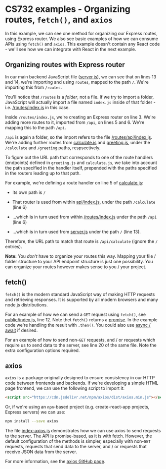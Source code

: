 # CS732 examples - Organizing routes, `fetch()`, and `axios`
In this example, we can see one method for organizing our Express routes, using Express router. We also see basic examples of how we can consume APIs using `fetch()` and `axios`. This example doesn't contain any React code - we'll see how we can integrate with React in the next example.


## Organizing routes with Express router
In our main backend JavaScript file ([server.js](./server.js)), we can see that on lines 13 and 14, we're importing and using `routes`, mapped to the path `/`. We're importing this from `/routes`.

You'll notice that `/routes` is a *folder*, not a file. If we try to import a folder, JavaScript will actually import a file named `index.js` inside of that folder - i.e. [/routes/index.js](./routes/index.js) in this case.

Inside `/routes/index.js`, we're creating an Express router on line 3. We're adding more routes to it, imported from `/api`, on lines 5 and 6. We're mapping this to the path `/api`.

`/api` is again a folder, so the import refers to the file [/routes/api/index.js](./routes/api/index.js). We're adding further routes from [calculate.js](./routes/api/calculate.js) and [greeting.js](./routes/api/greeting.js), under the `/calculate` and `/greeting` paths, respsectively.

To figure out the URL path that corresponds to one of the route handlers (endpoints) defined in `greeting.js` and `calculate.js`, we take into account the path specified in the handler itself, prepended with the paths specified in the routers leading up to that path.

For example, we're defining a route handler on line 5 of [calculate.js](./routes/api/calculate.js):

- Its own path is `/`

- That router is used from within [api/index.js](./routes/api/index.js), under the path `/calculate` (line 6)

- ...which is in turn used from within [/routes/index.js](./routes/index.js) under the path `/api` (line 6)

- ...which is in turn used from [server.js](./server.js) under the path `/` (line 13).

Therefore, the URL path to match that route is `/api/calculate` (ignore the `/` entries).

**Note:** You *don't* have to organize your routes this way. Mapping your file / folder structure to your API endpoint structure is just one possibility. You can organize your routes however makes sense to you / your project.


## fetch()
`fetch()` is the modern standard JavaScript way of making HTTP requests and retrieving responses. It is supported by all modern browsers and many node.js distributions.

For an example of how we can send a `GET` request using `fetch()`, see [public/index.js](./public/index.js), line 12. Note thet `fetch()` returns a [promise](https://developer.mozilla.org/en-US/docs/Web/JavaScript/Reference/Global_Objects/Promise). In the example code we're handling the result with `.then()`. You could also use [async / await](https://developer.mozilla.org/en-US/docs/Learn/JavaScript/Asynchronous/Async_await) if desired.

For an example of how to send non-`GET` requests, and / or requests which require us to send data to the server, see line 20 of the same file. Note the extra configuration options required.


## axios
`axios` is a package originally designed to ensure consistency in our HTTP code between frontends and backends. If we're developing a simple HTML page frontend, we can use the following script to import it:

```html
<script src="https://cdn.jsdelivr.net/npm/axios/dist/axios.min.js"></script>
```

Or, if we're using an `npm`-based project (e.g. create-react-app projects, Express servers) we can use:

```sh
npm install --save axios
```

The file [index-axios.js](./public/index-axios.js) demonstrates how we can use axios to send requests to the server. The API is promise-based, as it is with fetch. However, the default configuration of the methods is simpler, especially with non-`GET` requests, requests that send data to the server, and / or requests that receive JSON data from the server.

For more information, see the [axios GitHub page](https://github.com/axios/axios#example).